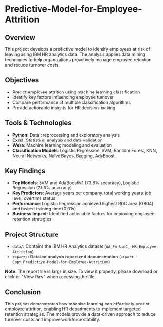 # Predictive-Model-for-Employee-Attrition

## Overview
This project develops a predictive model to identify employees at risk of leaving using IBM HR analytics data. The analysis applies data mining techniques to help organizations proactively manage employee retention and reduce turnover costs.

## Objectives
- Predict employee attrition using machine learning classification
- Identify key factors influencing employee turnover
- Compare performance of multiple classification algorithms
- Provide actionable insights for HR decision-making

## Tools & Technologies
- **Python**: Data preprocessing and exploratory analysis
- **Excel**: Statistical analysis and data validation
- **Weka**: Machine learning modeling and evaluation
- **Classification Models**: Logistic Regression, SVM, Random Forest, KNN, Neural Networks, Naïve Bayes, Bagging, AdaBoost

## Key Findings
- **Top Models**: SVM and AdaBoostM1 (73.8% accuracy), Logistic Regression (73.5% accuracy)
- **Key Predictors**: Average years per company, total working years, job level, overtime status
- **Performance**: Logistic Regression achieved highest ROC area (0.804) and fastest training time (0.01s)
- **Business Impact**: Identified actionable factors for improving employee retention strategies

## Project Structure
- `data/`: Contains the IBM HR Analytics dataset (`WA_Fn-UseC_-HR-Employee-Attrition`)
- `report/`: Detailed analysis report and documentation (`Report-Copy_Predictive-Model-for-Employee-Attrition`)

**Note**: The report file is large in size. To view it properly, please download or click on "View Raw" when accessing the file.

## Conclusion
This project demonstrates how machine learning can effectively predict employee attrition, enabling HR departments to implement targeted retention strategies. The models provide a data-driven approach to reduce turnover costs and improve workforce stability.
